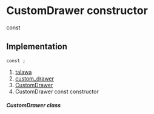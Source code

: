 
<div>

# CustomDrawer constructor

</div>


const 



## Implementation

``` language-dart
const ;
```







1.  [talawa](../../index.md)
2.  [custom_drawer](../../widgets_custom_drawer/)
3.  [CustomDrawer](../../widgets_custom_drawer/CustomDrawer-class.md)
4.  CustomDrawer const constructor

##### CustomDrawer class







